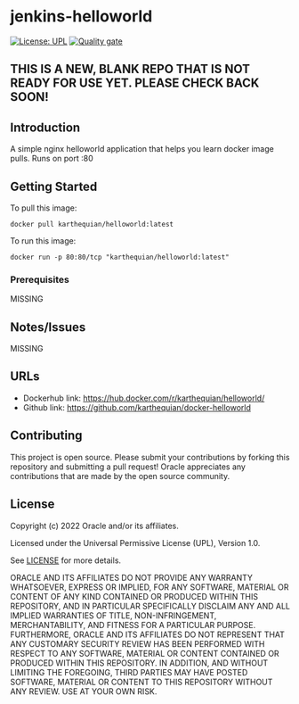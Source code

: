 # jenkins-helloworld

[![License: UPL](https://img.shields.io/badge/license-UPL-green)](https://img.shields.io/badge/license-UPL-green) [![Quality gate](https://sonarcloud.io/api/project_badges/quality_gate?project=oracle-devrel_jenkins-helloworld)](https://sonarcloud.io/dashboard?id=oracle-devrel_jenkins-helloworld)

## THIS IS A NEW, BLANK REPO THAT IS NOT READY FOR USE YET.  PLEASE CHECK BACK SOON!

## Introduction

A simple nginx helloworld application that helps you learn docker image pulls. Runs on port :80

## Getting Started

To pull this image:
```
docker pull karthequian/helloworld:latest
```

To run this image:
```
docker run -p 80:80/tcp "karthequian/helloworld:latest"
```

### Prerequisites
MISSING

## Notes/Issues
MISSING

## URLs
* Dockerhub link: https://hub.docker.com/r/karthequian/helloworld/
* Github link: https://github.com/karthequian/docker-helloworld

## Contributing
This project is open source.  Please submit your contributions by forking this repository and submitting a pull request!  Oracle appreciates any contributions that are made by the open source community.

## License
Copyright (c) 2022 Oracle and/or its affiliates.

Licensed under the Universal Permissive License (UPL), Version 1.0.

See [LICENSE](LICENSE) for more details.

ORACLE AND ITS AFFILIATES DO NOT PROVIDE ANY WARRANTY WHATSOEVER, EXPRESS OR IMPLIED, FOR ANY SOFTWARE, MATERIAL OR CONTENT OF ANY KIND CONTAINED OR PRODUCED WITHIN THIS REPOSITORY, AND IN PARTICULAR SPECIFICALLY DISCLAIM ANY AND ALL IMPLIED WARRANTIES OF TITLE, NON-INFRINGEMENT, MERCHANTABILITY, AND FITNESS FOR A PARTICULAR PURPOSE.  FURTHERMORE, ORACLE AND ITS AFFILIATES DO NOT REPRESENT THAT ANY CUSTOMARY SECURITY REVIEW HAS BEEN PERFORMED WITH RESPECT TO ANY SOFTWARE, MATERIAL OR CONTENT CONTAINED OR PRODUCED WITHIN THIS REPOSITORY. IN ADDITION, AND WITHOUT LIMITING THE FOREGOING, THIRD PARTIES MAY HAVE POSTED SOFTWARE, MATERIAL OR CONTENT TO THIS REPOSITORY WITHOUT ANY REVIEW. USE AT YOUR OWN RISK. 
